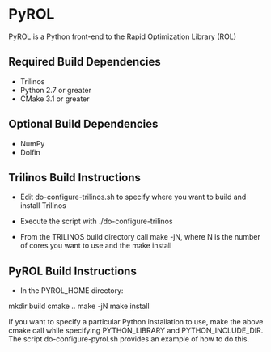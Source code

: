 PyROL
=====

PyROL is a Python front-end to the Rapid Optimization Library (ROL)


Required Build Dependencies
---------------------------

- Trilinos 
- Python 2.7 or greater
- CMake 3.1 or greater


Optional Build Dependencies
---------------------------

- NumPy
- Dolfin


Trilinos Build Instructions
---------------------------

- Edit do-configure-trilinos.sh to specify where you want to build and
  install Trilinos

- Execute the script with ./do-configure-trilinos

- From the TRILINOS build directory call make -jN, where N is the number of 
  cores you want to use and the make install


PyROL Build Instructions
------------------------

- In the PYROL\_HOME directory:

mkdir build
cmake ..
make -jN
make install

If you want to specify a particular Python installation to use, 
make the above cmake call while specifying PYTHON\_LIBRARY and PYTHON\_INCLUDE\_DIR.
The script do-configure-pyrol.sh provides an example of how to do this.




